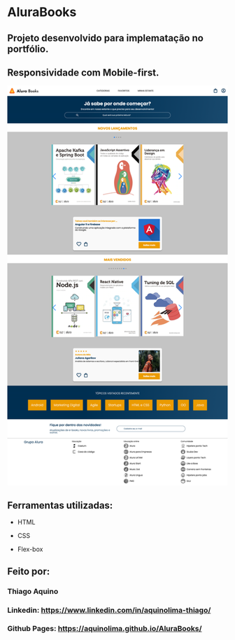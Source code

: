 # AluraBooks
## Projeto desenvolvido para implematação no portfólio.
## Responsividade com Mobile-first.

![image](https://github.com/Aquinolima/AluraBooks/blob/main/assets/img/AluraBooksPrint.png)

## Ferramentas utilizadas:

* HTML

* CSS

* Flex-box

## Feito por:

### Thiago Aquino

### Linkedin: https://www.linkedin.com/in/aquinolima-thiago/

### Github Pages: https://aquinolima.github.io/AluraBooks/
